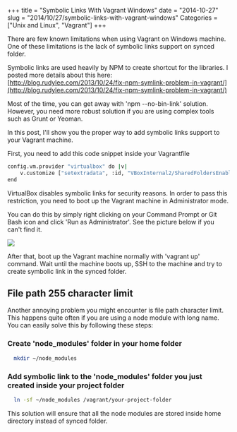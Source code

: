 +++
title = "Symbolic Links With Vagrant Windows"
date = "2014-10-27"
slug = "2014/10/27/symbolic-links-with-vagrant-windows"
Categories = ["Unix and Linux", "Vagrant"]
+++

There are few known limitations when using Vagrant on Windows machine. One of these limitations is the lack of symbolic links support on synced folder. 

Symbolic links are used heavily by NPM to create shortcut for the libraries. I posted more details about this here: [http://blog.rudylee.com/2013/10/24/fix-npm-symlink-problem-in-vagrant/](http://blog.rudylee.com/2013/10/24/fix-npm-symlink-problem-in-vagrant/)

Most of the time, you can get away with 'npm --no-bin-link' solution. However, you need more robust solution if you are using complex tools such as Grunt or Yeoman. 

In this post, I'll show you the proper way to add symbolic links support to your Vagrant machine.

First, you need to add this code snippet inside your Vagrantfile

``` bash
config.vm.provider "virtualbox" do |v|
    v.customize ["setextradata", :id, "VBoxInternal2/SharedFoldersEnableSymlinksCreate/v-root", "1"]
end
```

VirtualBox disables symbolic links for security reasons. In order to pass this restriction, you need to boot up the Vagrant machine in Administrator mode.

You can do this by simply right clicking on your Command Prompt or Git Bash icon and click 'Run as Administrator'. See the picture below if you can't find it.

[![](/images/run_as_admin.png)](/images/run_as_admin.png)

After that, boot up the Vagrant machine normally with 'vagrant up' command. Wait until the machine boots up, SSH to the machine and try to create symbolic link in the synced folder.

## File path 255 character limit 

Another annoying problem you might encounter is file path character limit. This happens quite often if you are using a node module with long name. You can easily solve this by following these steps:

### Create 'node_modules' folder in your home folder

``` bash
  mkdir ~/node_modules
```

### Add symbolic link to the 'node_modules' folder you just created inside your project folder

``` bash
  ln -sf ~/node_modules /vagrant/your-project-folder
```

This solution will ensure that all the node modules are stored inside home directory instead of synced folder.
